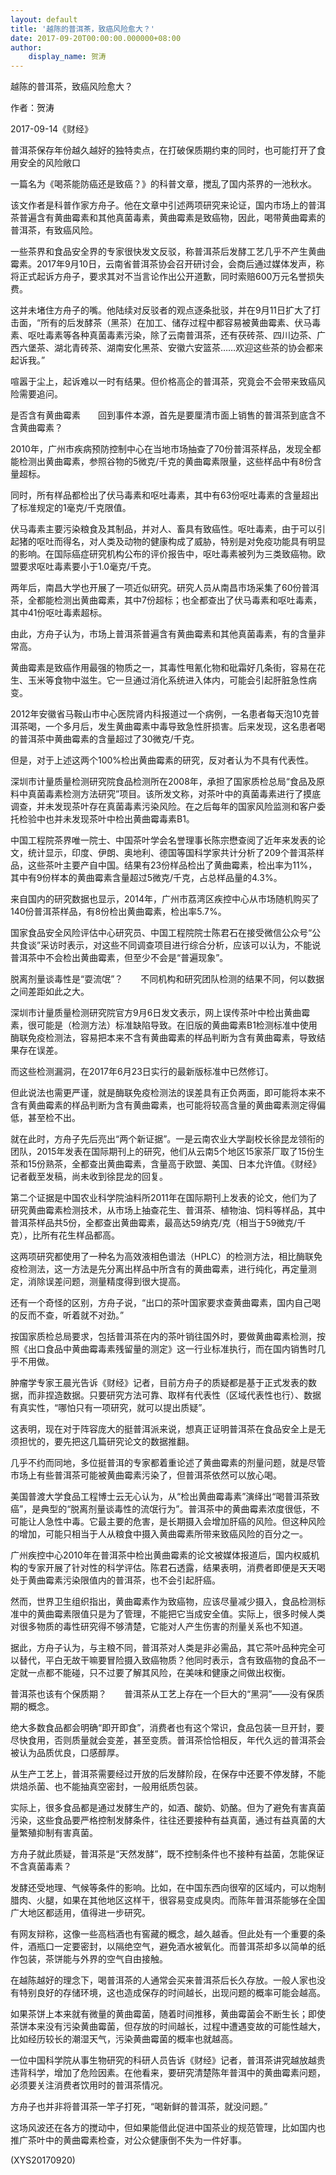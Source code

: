 ```yaml
---
layout: default
title: '越陈的普洱茶，致癌风险愈大？'
date: 2017-09-20T00:00:00.000000+08:00
author:
    display_name: 贺涛
---
```


越陈的普洱茶，致癌风险愈大？

作者：贺涛

2017-09-14《财经》

普洱茶保存年份越久越好的独特卖点，在打破保质期约束的同时，也可能打开了食用安全的风险敞口

一篇名为《喝茶能防癌还是致癌？》的科普文章，搅乱了国内茶界的一池秋水。

该文作者是科普作家方舟子。他在文章中引述两项研究来论证，国内市场上的普洱茶普遍含有黄曲霉素和其他真菌毒素，黄曲霉素是致癌物，因此，喝带黄曲霉素的普洱茶，有致癌风险。

一些茶界和食品安全界的专家很快发文反驳，称普洱茶后发酵工艺几乎不产生黄曲霉素。2017年9月10日，云南省普洱茶协会召开研讨会，会商后通过媒体发声，称将正式起诉方舟子，要求其对不当言论作出公开道歉，同时索赔600万元名誉损失费。

这并未堵住方舟子的嘴。他陆续对反驳者的观点逐条批驳，并在9月11日扩大了打击面，“所有的后发酵茶（黑茶）在加工、储存过程中都容易被黄曲霉素、伏马毒素、呕吐毒素等各种真菌毒素污染，除了云南普洱茶，还有茯砖茶、四川边茶、广西六堡茶、湖北青砖茶、湖南安化黑茶、安徽六安篮茶……欢迎这些茶的协会都来起诉我。”

喧嚣于尘上，起诉难以一时有结果。但价格高企的普洱茶，究竟会不会带来致癌风险需要追问。

是否含有黄曲霉素　　回到事件本源，首先是要厘清市面上销售的普洱茶到底含不含黄曲霉素？

2010年，广州市疾病预防控制中心在当地市场抽查了70份普洱茶样品，发现全都能检测出黄曲霉素，参照谷物的5微克/千克的黄曲霉素限量，这些样品中有8份含量超标。

同时，所有样品都检出了伏马毒素和呕吐毒素，其中有63份呕吐毒素的含量超出了标准规定的1毫克/千克限值。

伏马毒素主要污染粮食及其制品，并对人、畜具有致癌性。呕吐毒素，由于可以引起猪的呕吐而得名，对人类及动物的健康构成了威胁，特别是对免疫功能具有明显的影响。在国际癌症研究机构公布的评价报告中，呕吐毒素被列为三类致癌物。欧盟要求呕吐毒素要小于1.0毫克/千克。

两年后，南昌大学也开展了一项近似研究。研究人员从南昌市场采集了60份普洱茶，全都能检测出黄曲霉素，其中7份超标；也全都查出了伏马毒素和呕吐毒素，其中41份呕吐毒素超标。

由此，方舟子认为，市场上普洱茶普遍含有黄曲霉素和其他真菌毒素，有的含量非常高。

黄曲霉素是致癌作用最强的物质之一，其毒性甩氰化物和砒霜好几条街，容易在花生、玉米等食物中滋生。它一旦通过消化系统进入体内，可能会引起肝脏急性病变。

2012年安徽省马鞍山市中心医院肾内科报道过一个病例，一名患者每天泡10克普洱茶喝，一个多月后，发生黄曲霉素中毒导致急性肝损害。后来发现，这名患者喝的普洱茶中黄曲霉素的含量超过了30微克/千克。

但是，对于上述这两个100%检出黄曲霉素的研究，反对者认为不具有代表性。

深圳市计量质量检测研究院食品检测所在2008年，承担了国家质检总局“食品及原料中真菌毒素检测方法研究”项目。该所发文称，对茶叶中的真菌毒素进行了摸底调查，并未发现茶叶存在真菌毒素污染风险。在之后每年的国家风险监测和客户委托检验中也并未发现茶叶中检出黄曲霉毒素B1。

中国工程院茶界唯一院士、中国茶叶学会名誉理事长陈宗懋查阅了近年来发表的论文，统计显示，印度、伊朗、奥地利、德国等国科学家共计分析了209个普洱茶样品，这些茶叶主要产自中国。结果有23份样品检出了黄曲霉素，检出率为11%，其中有9份样本的黄曲霉素含量超过5微克/千克，占总样品量的4.3%。

来自国内的研究数据也显示，2014年，广州市荔湾区疾控中心从市场随机购买了140份普洱茶样品，有8份检出黄曲霉素，检出率5.7%。

国家食品安全风险评估中心研究员、中国工程院院士陈君石在接受微信公众号“公共食谈”采访时表示，对这些不同调查项目进行综合分析，应该可以认为，不能说普洱茶中不会检出黄曲霉素，但至少不会是“普遍现象”。

脱离剂量谈毒性是“耍流氓”？　　不同机构和研究团队检测的结果不同，何以数据之间差距如此之大。

深圳市计量质量检测研究院官方9月6日发文表示，网上误传茶叶中检出黄曲霉素，很可能是（检测方法）标准缺陷导致。在旧版的黄曲霉素B1检测标准中使用酶联免疫检测法，容易把本来不含有黄曲霉素的样品判断为含有黄曲霉素，导致结果存在误差。

而这些检测漏洞，在2017年6月23日实行的最新版标准中已然修订。

但此说法也需更严谨，就是酶联免疫检测法的误差具有正负两面，即可能将本来不含有黄曲霉素的样品判断为含有黄曲霉素，也可能将较高含量的黄曲霉素测定得偏低，甚至检不出。

就在此时，方舟子先后亮出“两个新证据”。一是云南农业大学副校长徐昆龙领衔的团队，2015年发表在国际期刊上的研究，他们从云南5个地区15家茶厂取了15份生茶和15份熟茶，全都查出黄曲霉素，含量高于欧盟、美国、日本允许值。《财经》记者截至发稿，尚未收到徐昆龙的回复。

第二个证据是中国农业科学院油料所2011年在国际期刊上发表的论文，他们为了研究黄曲霉素检测技术，从市场上抽查花生、普洱茶、植物油、饲料等样品，其中普洱茶样品共5份，全都查出黄曲霉素，最高达59纳克/克（相当于59微克/千克），比所有花生样品都高。

这两项研究都使用了一种名为高效液相色谱法（HPLC）的检测方法，相比酶联免疫检测法，这一方法是先分离出样品中所含有的黄曲霉素，进行纯化，再定量测定，消除误差问题，测量精度得到很大提高。

还有一个奇怪的区别，方舟子说，“出口的茶叶国家要求查黄曲霉素，国内自己喝的反而不查，听着就不对劲。”

按国家质检总局要求，包括普洱茶在内的茶叶销往国外时，要做黄曲霉素检测，按照《出口食品中黄曲霉毒素残留量的测定》这一行业标准执行，而在国内销售时几乎不用做。

肿瘤学专家王晨光告诉《财经》记者，目前方舟子的质疑都是基于正式发表的数据，而非捏造数据。只要研究方法可靠、取样有代表性（区域代表性也行）、数据有真实性，“哪怕只有一项研究，就可以提出质疑”。

这表明，现在对于阵容庞大的挺普洱派来说，想真正证明普洱茶在食品安全上是无须担忧的，要先把这几篇研究论文的数据推翻。

几乎不约而同地，多位挺普洱的专家都着重论述了黄曲霉素的剂量问题，就是尽管市场上有些普洱茶可能被黄曲霉素污染了，但普洱茶依然可以放心喝。

美国普渡大学食品工程博士云无心认为，从“检出黄曲霉毒素”演绎出“喝普洱茶致癌”，是典型的“脱离剂量谈毒性的流氓行为”。普洱茶中的黄曲霉素浓度很低，不可能让人急性中毒。它最主要的危害，是长期摄入会增加肝癌的风险。但这种风险的增加，可能只相当于人从粮食中摄入黄曲霉素所带来致癌风险的百分之一。

广州疾控中心2010年在普洱茶中检出黄曲霉素的论文被媒体报道后，国内权威机构的专家开展了针对性的科学评估。陈君石透露，结果表明，消费者即便是天天喝处于黄曲霉素污染限值内的普洱茶，也不会引起肝癌。

然而，世界卫生组织指出，黄曲霉素作为致癌物，应该尽量减少摄入，食品检测标准中的黄曲霉素限值只是为了管理，不能把它当成安全值。实际上，很多时候人类对很多物质的毒性研究得不够清楚，它能对人产生伤害的剂量关系也不知道。

据此，方舟子认为，与主粮不同，普洱茶对人类是非必需品，其它茶叶品种完全可以替代，平白无故干嘛要冒险摄入致癌物质？他同时表示，含有致癌物的食品不一定就一点都不能碰，只不过要了解其风险，在美味和健康之间做出权衡。

普洱茶也该有个保质期？　　普洱茶从工艺上存在一个巨大的“黑洞”——没有保质期的概念。

绝大多数食品都会明确“即开即食”，消费者也有这个常识，食品包装一旦开封，要尽快食用，否则质量就会变差，甚至变质。普洱茶恰恰相反，年代久远的普洱茶会被认为品质优良，口感醇厚。

从生产工艺上，普洱茶需要经过开放的后发酵阶段，在保存中还要不停发酵，不能烘焙杀菌、也不能抽真空密封，一般用纸质包装。

实际上，很多食品都是通过发酵生产的，如酒、酸奶、奶酪。但为了避免有害真菌污染，这些食品要严格控制发酵条件，往往还要接种有益真菌，通过有益真菌的大量繁殖抑制有害真菌。

方舟子就此质疑，普洱茶是“天然发酵”，既不控制条件也不接种有益菌，怎能保证不含真菌毒素？

发酵还受地理、气候等条件的影响。比如，在中国东西向很窄的区域内，可以炮制腊肉、火腿，如果在其他地区这样干，很容易变成臭肉。而陈年普洱茶能够在全国广大地区都适用，值得进一步研究。

有网友辩称，这像一些高档酒也有窖藏的概念，越久越香。但此处有一个重要的条件，酒瓶口一定要密封，以隔绝空气，避免酒水被氧化。而普洱茶却多以简单的纸作包装，茶饼能与外界的空气自由接触。

在越陈越好的理念下，喝普洱茶的人通常会买来普洱茶后长久存放。一般人家也没有特别良好的存储环境，这也造成保存的时间越长，出现问题的概率可能会越高。

如果茶饼上本来就有微量的黄曲霉菌，随着时间推移，黄曲霉菌会不断生长；即使茶饼本来没有污染黄曲霉菌，但存放的时间越长，过程中遭遇变故的可能性越大，比如经历较长的潮湿天气，污染黄曲霉菌的概率也就越高。

一位中国科学院从事生物研究的科研人员告诉《财经》记者，普洱茶讲究越放越贵违背科学，增加了危险因素。在他看来，要研究清楚陈年普洱中的黄曲霉素问题，必须要关注消费者饮用时的普洱茶情况。

方舟子也并非将普洱茶一竿子打死，“喝新鲜的普洱茶，就没问题。”

这场风波还在各方的搅动中，但如果能借此促进中国茶业的规范管理，比如国内也推广茶叶中的黄曲霉素检查，对公众健康倒不失为一件好事。

(XYS20170920)

